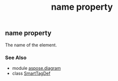 ﻿---
title: name property
second_title: Aspose.Diagram for Python via .NET API References
description: 
type: docs
weight: 80
url: /python-net/aspose.diagram/smarttagdef/name/
is_root: false
---

## name property


The name of the element.

### See Also
* module [aspose.diagram](../../)
* class [SmartTagDef](/diagram/python-net/aspose.diagram/smarttagdef)
